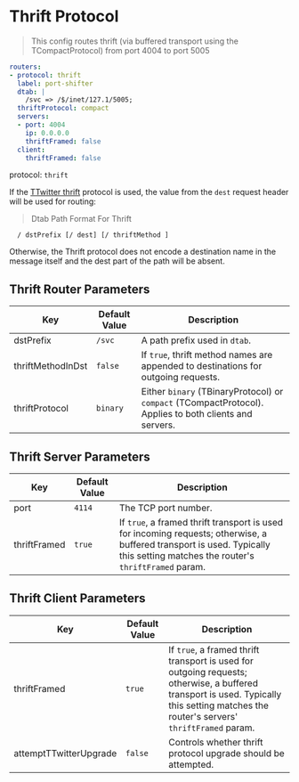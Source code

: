 # Thrift Protocol


> This config routes thrift (via buffered transport using the TCompactProtocol) from port 4004 to port 5005

```yaml
routers:
- protocol: thrift
  label: port-shifter
  dtab: |
    /svc => /$/inet/127.1/5005;
  thriftProtocol: compact
  servers:
  - port: 4004
    ip: 0.0.0.0
    thriftFramed: false
  client:
    thriftFramed: false
```

protocol: `thrift`

If the [TTwitter thrift](https://twitter.github.io/finagle/guide/Protocols.html#thrift) protocol is
used, the value from the `dest` request header will be used for routing:

> Dtab Path Format For Thrift
```
  / dstPrefix [/ dest] [/ thriftMethod ]
```

Otherwise, the Thrift protocol does not encode a destination name in the message
itself and the dest part of the path will be absent.

## Thrift Router Parameters

Key | Default Value | Description
--- | ------------- | -----------
dstPrefix | `/svc` | A path prefix used in `dtab`.
thriftMethodInDst | `false` | If `true`, thrift method names are appended to destinations for outgoing requests.
thriftProtocol | `binary` | Either `binary` (TBinaryProtocol) or `compact` (TCompactProtocol). Applies to both clients and servers.


## Thrift Server Parameters

Key | Default Value | Description
--- | ------------- | -----------
port | `4114` | The TCP port number.
thriftFramed | `true` | If `true`, a framed thrift transport is used for incoming requests; otherwise, a buffered transport is used. Typically this setting matches the router's `thriftFramed` param.

## Thrift Client Parameters

Key | Default Value | Description
--- | ------------- | -----------
thriftFramed | `true` | If `true`, a framed thrift transport is used for outgoing requests; otherwise, a buffered transport is used. Typically this setting matches the router's servers' `thriftFramed` param.
attemptTTwitterUpgrade | `false` | Controls whether thrift protocol upgrade should be attempted.
